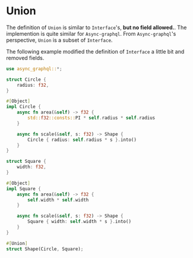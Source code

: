 # Union

The definition of `Union` is similar to `Interface`'s, **but no field allowed.**.
The implemention is quite similar for `Async-graphql`. 
From `Async-graphql`'s perspective, `Union` is a subset of `Interface`.

The following example modified the definition of `Interface` a little bit and removed fields.

```rust
use async_graphql::*;

struct Circle {
    radius: f32,
}

#[Object]
impl Circle {
    async fn area(&self) -> f32 {
        std::f32::consts::PI * self.radius * self.radius
    }

    async fn scale(&self, s: f32) -> Shape {
        Circle { radius: self.radius * s }.into()
    }
}

struct Square {
    width: f32,
}

#[Object]
impl Square {
    async fn area(&self) -> f32 {
        self.width * self.width
    }

    async fn scale(&self, s: f32) -> Shape {
        Square { width: self.width * s }.into()
    }
}

#[Union]
struct Shape(Circle, Square);
```